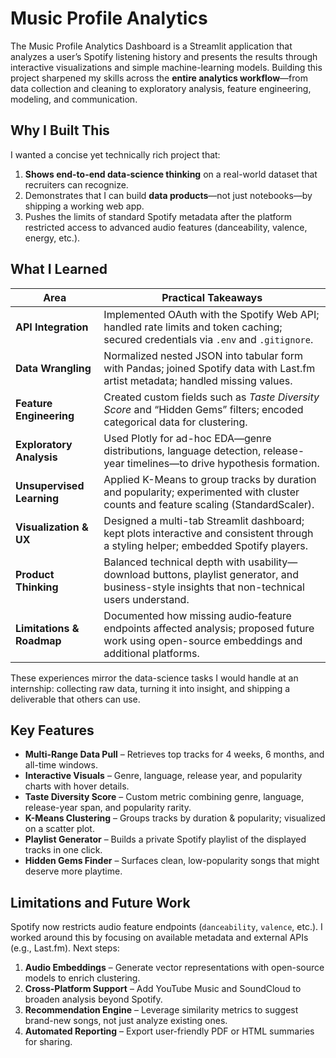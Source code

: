 # Music Profile Analytics

The Music Profile Analytics Dashboard is a Streamlit application that analyzes a user’s Spotify listening history and presents the results through interactive visualizations and simple machine-learning models. Building this project sharpened my skills across the **entire analytics workflow**—from data collection and cleaning to exploratory analysis, feature engineering, modeling, and communication.

## Why I Built This

I wanted a concise yet technically rich project that:

1. **Shows end-to-end data‐science thinking** on a real-world dataset that recruiters can recognize.  
2. Demonstrates that I can build **data products**—not just notebooks—by shipping a working web app.  
3. Pushes the limits of standard Spotify metadata after the platform restricted access to advanced audio features (danceability, valence, energy, etc.).  

## What I Learned

| Area                       | Practical Takeaways                                                                                                             |
|----------------------------|----------------------------------------------------------------------------------------------------------------------------------|
| **API Integration**        | Implemented OAuth with the Spotify Web API; handled rate limits and token caching; secured credentials via `.env` and `.gitignore`. |
| **Data Wrangling**         | Normalized nested JSON into tabular form with Pandas; joined Spotify data with Last.fm artist metadata; handled missing values.   |
| **Feature Engineering**    | Created custom fields such as *Taste Diversity Score* and “Hidden Gems” filters; encoded categorical data for clustering.        |
| **Exploratory Analysis**   | Used Plotly for ad-hoc EDA—genre distributions, language detection, release-year timelines—to drive hypothesis formation.        |
| **Unsupervised Learning**  | Applied K-Means to group tracks by duration and popularity; experimented with cluster counts and feature scaling (StandardScaler). |
| **Visualization & UX**     | Designed a multi-tab Streamlit dashboard; kept plots interactive and consistent through a styling helper; embedded Spotify players.|
| **Product Thinking**       | Balanced technical depth with usability—download buttons, playlist generator, and business-style insights that non-technical users understand. |
| **Limitations & Roadmap**  | Documented how missing audio‐feature endpoints affected analysis; proposed future work using open-source embeddings and additional platforms. |

These experiences mirror the data-science tasks I would handle at an internship: collecting raw data, turning it into insight, and shipping a deliverable that others can use.

## Key Features

* **Multi-Range Data Pull** – Retrieves top tracks for 4 weeks, 6 months, and all-time windows.  
* **Interactive Visuals** – Genre, language, release year, and popularity charts with hover details.  
* **Taste Diversity Score** – Custom metric combining genre, language, release-year span, and popularity rarity.  
* **K-Means Clustering** – Groups tracks by duration & popularity; visualized on a scatter plot.  
* **Playlist Generator** – Builds a private Spotify playlist of the displayed tracks in one click.  
* **Hidden Gems Finder** – Surfaces clean, low-popularity songs that might deserve more playtime.  

## Limitations and Future Work

Spotify now restricts audio feature endpoints (`danceability`, `valence`, etc.). I worked around this by focusing on available metadata and external APIs (e.g., Last.fm). Next steps:

1. **Audio Embeddings** – Generate vector representations with open-source models to enrich clustering.  
2. **Cross-Platform Support** – Add YouTube Music and SoundCloud to broaden analysis beyond Spotify.  
3. **Recommendation Engine** – Leverage similarity metrics to suggest brand-new songs, not just analyze existing ones.  
4. **Automated Reporting** – Export user-friendly PDF or HTML summaries for sharing.
